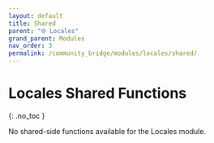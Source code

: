 ```yaml
---
layout: default
title: Shared
parent: "🌐 Locales"
grand_parent: Modules
nav_order: 3
permalink: /community_bridge/modules/locales/shared/
---
```


# Locales Shared Functions
{: .no_toc }

No shared-side functions available for the Locales module.